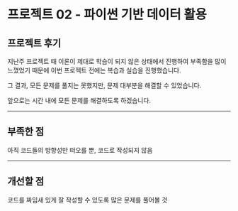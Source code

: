 # 프로젝트 02 - 파이썬 기반 데이터 활용

## 프로젝트 후기

지난주 프로젝트 때 이론이 제대로 학습이 되지 않은 상태에서 진행하여 부족함을 많이 느꼈었기 때문에 이번 프로젝트 전에는 복습과 실습을 진행했습니다.

그 결과, 모든 문제를 풀지는 못했지만, 문제 대부분을 해결할 수 있었습니다.

앞으로는 시간 내에 모든 문제를 해결하도록 하겠습니다.

---

## 부족한 점

아직 코드들의 방향성만 떠오를 뿐, 코드로 작성되지 않음

---

## 개선할 점

코드를 짜임새 있게 잘 작성할 수 있도록 많은 문제를 풀어볼 것